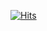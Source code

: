 [![Hits](https://hits.seeyoufarm.com/api/count/incr/badge.svg?url=https%3A%2F%2Fgithub.com%2FdevLibCH%2Fhit-counter&count_bg=%2379C83D&title_bg=%23555555&icon=&icon_color=%23E7E7E7&title=hits&edge_flat=false)](https://hits.seeyoufarm.com)
